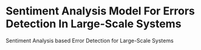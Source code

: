 # Sentiment Analysis Model For Errors Detection In Large-Scale Systems
Sentiment Analysis based Error Detection for Large-Scale Systems
